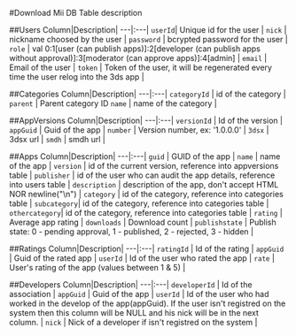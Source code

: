 #Download Mii DB Table description

##Users
Column|Description|
---|:---|
`userId`| Unique id for the user |
`nick` | nickname choosed by the user |
`password` | bcrypted password for the user |
`role` | val 0:1[user (can publish apps)]:2[developer (can publish apps without approval)]:3[moderator (can approve apps)]:4[admin] |
`email` | Email of the user |
`token` | Token of the user, it will be regenerated every time the user relog into the 3ds app |

##Categories
Column|Description|
---|:---|
`categoryId` | id of the category |
`parent` | Parent category ID
`name` | name of the category |

##AppVersions
Column|Description|
---|:---|
`versionId` | Id of the version |
`appGuid` | Guid of the app |
`number` | Version number, ex: '1.0.0.0' |
`3dsx` | 3dsx url |
`smdh` | smdh url |

##Apps
Column|Description|
---|:---|
`guid` | GUID of the app |
`name` | name of the app |
`version` | id of the current version, reference into appversions table |
`publisher` | id of the user who can audit the app details, reference into users table |
`description` | description  of the app, don't accept HTML NOR newline("\n") |
`category` | id of the category, reference into categories table |
`subcategory`| id of the category, reference into categories table |
`othercategory`| id of the category, reference into categories table |
`rating` | Average app rating |
`downloads` | Download count |
`publishstate` | Publish state: 0 - pending approval, 1 - published, 2 - rejected, 3 - hidden |

##Ratings
Column|Description|
---|:---|
`ratingId` | Id of the rating |
`appGuid` | Guid of the rated app |
`userId` | Id of the user who rated the app |
`rate` | User's rating of the app (values between 1 & 5) |

##Developers
Column|Description|
---|:---|
`developerId` | Id of the association |
`appGuid` | Guid of the app |
`userId` | Id of the user who had worked in the develop of the app(appGuid). If the user isn't registred on the system then this column will be NULL and his nick will be in the next column. |
`nick` | Nick of a developer if isn't registred on the system |


